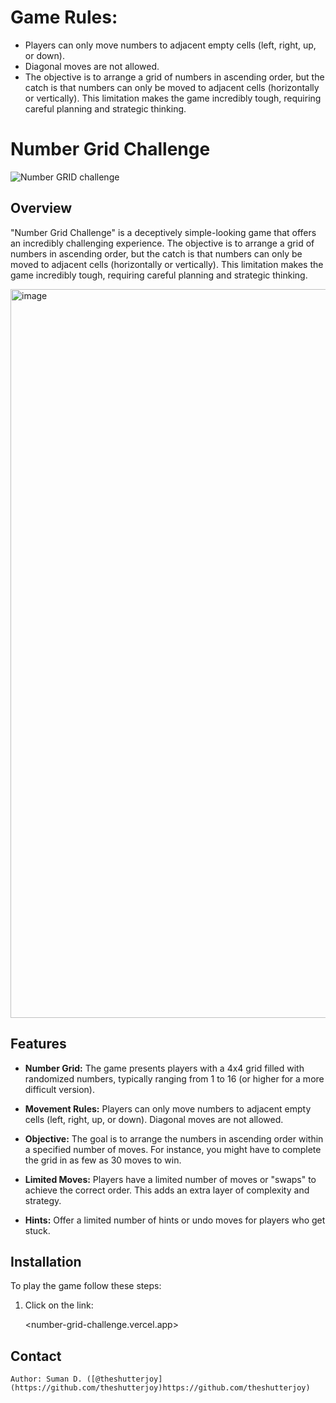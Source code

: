# Game Rules:

- Players can only move numbers to adjacent empty cells (left, right, up, or down).
- Diagonal moves are not allowed.
- The objective is to arrange a grid of numbers in ascending order, but the catch is that numbers can only be moved to adjacent cells (horizontally or vertically). This limitation makes the game incredibly tough, requiring careful planning and strategic thinking.

# Number Grid Challenge

![Number GRID challenge](https://github.com/theshutterjoy/number-grid-challenge/assets/16652670/35defd06-594a-4672-b800-bc044a00efa7)


## Overview

"Number Grid Challenge" is a deceptively simple-looking game that offers an incredibly challenging experience. The objective is to arrange a grid of numbers in ascending order, but the catch is that numbers can only be moved to adjacent cells (horizontally or vertically). This limitation makes the game incredibly tough, requiring careful planning and strategic thinking.

<img width="1166" alt="image" src="https://github.com/theshutterjoy/number-grid-challenge/assets/16652670/15a16ae3-f4bc-4237-8dc3-0d0e76ae30a9">

## Features

- **Number Grid:** The game presents players with a 4x4 grid filled with randomized numbers, typically ranging from 1 to 16 (or higher for a more difficult version).

- **Movement Rules:** Players can only move numbers to adjacent empty cells (left, right, up, or down). Diagonal moves are not allowed.

- **Objective:** The goal is to arrange the numbers in ascending order within a specified number of moves. For instance, you might have to complete the grid in as few as 30 moves to win.

- **Limited Moves:** Players have a limited number of moves or "swaps" to achieve the correct order. This adds an extra layer of complexity and strategy.

- **Hints:** Offer a limited number of hints or undo moves for players who get stuck.

## Installation

To play the game follow these steps:

1. Click on the link:

   <number-grid-challenge.vercel.app>

## Contact
    Author: Suman D. ([@theshutterjoy](https://github.com/theshutterjoy)https://github.com/theshutterjoy)

  



